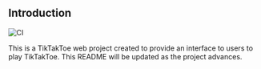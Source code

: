 ## Introduction

![CI](https://github.com/WillRock19/TikTakToe/workflows/CI/badge.svg)

This is a TikTakToe web project created to provide an interface to users to play TikTakToe. This README will be updated as the project advances.

